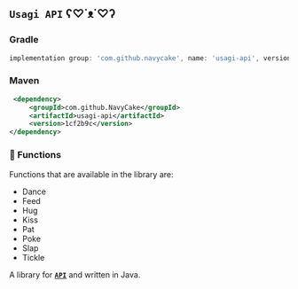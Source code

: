 ## `Usagi API` ʕ♡˙ᴥ˙♡ʔ

### Gradle
```groovy
implementation group: 'com.github.navycake', name: 'usagi-api', version: '1cf2b9c'
```

### Maven
```xml
 <dependency>
	 <groupId>com.github.NavyCake</groupId>
	 <artifactId>usagi-api</artifactId>
	 <version>1cf2b9c</version>
</dependency>
```
### 🔌 Functions
Functions that are available in the library are:
- Dance
- Feed
- Hug
- Kiss
- Pat
- Poke
- Slap
- Tickle

A library for **[`API`](https://github.com/RabbitHouseCorp/usagi-api)** and written in Java.
